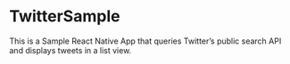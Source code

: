 # TwitterSample
This is a Sample React Native App that queries Twitter’s public search API and displays tweets in a list view.
